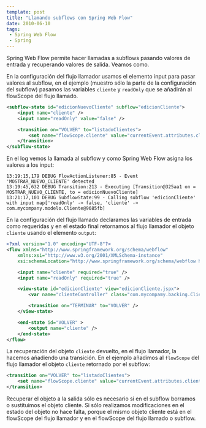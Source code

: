 ```yaml
---
template: post
title: "Llamando subflows con Spring Web Flow"
date: 2010-06-10
tags:
 - Spring Web Flow
 - Spring
---
```


Spring Web Flow permite hacer llamadas a subflows pasando valores de entrada y recuperando valores de salida. Veamos como.

En la configuración del flujo llamador usamos el elemento input para pasar valores al subflow, en el ejemplo  (muestro sólo la parte de la configuración del subflow) pasamos las variables `cliente` y  `readOnly` que se añadirán al flowScope del flujo llamado.

~~~ xml
<subflow-state id="edicionNuevoCliente" subflow="edicionCliente">
	<input name="cliente" />
	<input name="readOnly" value="false" />

	<transition on="VOLVER" to="listadoClientes">
		<set name="flowScope.cliente" value="currentEvent.attributes.cliente"/>
	</transition>
</subflow-state>
~~~

En el log vemos la llamada al subflow y como Spring Web Flow asigna los valores a los input:

	13:19:15,179 DEBUG FlowActionListener:85 - Event 'MOSTRAR_NUEVO_CLIENTE' detected
	13:19:45,632 DEBUG Transition:213 - Executing [Transition@325aa1 on = MOSTRAR_NUEVO_CLIENTE, to = edicionNuevoCliente]
	13:21:17,101 DEBUG SubflowState:99 - Calling subflow 'edicionCliente' with input map['readOnly' -> false, 'cliente' -> com.mycompany.modelo.Cliente@9685fb]


En la configuración del flujo llamado declaramos las variables de entrada como requeridas y en el estado final retornamos al flujo llamador el objeto `cliente` usando el elemento `output`:

~~~ xml
<?xml version="1.0" encoding="UTF-8"?>
<flow xmlns="http://www.springframework.org/schema/webflow"
	xmlns:xsi="http://www.w3.org/2001/XMLSchema-instance"
	xsi:schemaLocation="http://www.springframework.org/schema/webflow http://www.springframework.org/schema/webflow/spring-webflow-2.0.xsd">

	<input name="cliente" required="true" />
	<input name="readOnly" required="true" />

	<view-state id="edicionCliente" view="edicionCliente.jspx">
		<var name="clienteController" class="com.mycompamy.backing.ClienteController" />

		<transition on="TERMINAR" to="VOLVER" />
	</view-state>

	<end-state id="VOLVER" >
		<output name="cliente" />
	</end-state>
</flow>
~~~

La recuperación del objeto `cliente` devuelto, en el flujo llamador, la hacemos añadiendo una transición. En el ejemplo añadimos al `flowScope` del flujo llamador el objeto `cliente` retornado por el subflow:

~~~ xml
<transition on="VOLVER" to="listadoClientes">
	<set name="flowScope.cliente" value="currentEvent.attributes.cliente"/>
</transition>
~~~

Recuperar el objeto a la salida sólo es necesario si en el subflow borramos o sustituimos el objeto cliente. Si sólo realizamos modificaciones en el estado del objeto no hace falta, porque el mismo objeto cliente está en el flowScope del flujo llamador y en el flowScope del flujo llamado o subflow.
